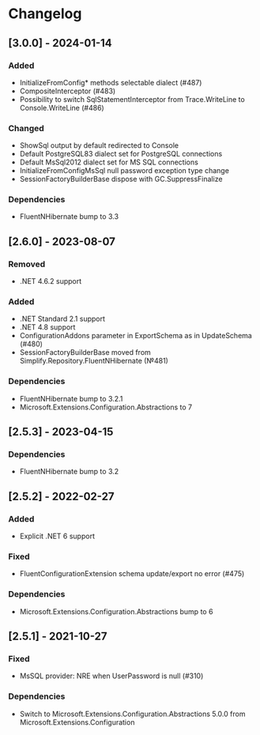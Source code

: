 # Changelog

## [3.0.0] - 2024-01-14

### Added

- InitializeFromConfig* methods selectable dialect (#487)
- CompositeInterceptor (#483)
- Possibility to switch SqlStatementInterceptor from Trace.WriteLine to Console.WriteLine (#486)

### Changed

- ShowSql output by default redirected to Console
- Default PostgreSQL83 dialect set for PostgreSQL connections
- Default MsSql2012 dialect set for MS SQL connections
- InitializeFromConfigMsSql null password exception type change
- SessionFactoryBuilderBase dispose with GC.SuppressFinalize

### Dependencies

- FluentNHibernate bump to 3.3

## [2.6.0] - 2023-08-07

### Removed

- .NET 4.6.2 support

### Added

- .NET Standard 2.1 support
- .NET 4.8 support
- ConfigurationAddons parameter in ExportSchema as in UpdateSchema (#480)
- SessionFactoryBuilderBase moved from Simplify.Repository.FluentNHibernate (№481)

### Dependencies

- FluentNHibernate bump to 3.2.1
- Microsoft.Extensions.Configuration.Abstractions to 7

## [2.5.3] - 2023-04-15

### Dependencies

- FluentNHibernate bump to 3.2

## [2.5.2] - 2022-02-27

### Added

- Explicit .NET 6 support

### Fixed

- FluentConfigurationExtension schema update/export no error (#475)

### Dependencies

- Microsoft.Extensions.Configuration.Abstractions bump to 6

## [2.5.1] - 2021-10-27

### Fixed

- MsSQL provider: NRE when UserPassword is null (#310)

### Dependencies

- Switch to Microsoft.Extensions.Configuration.Abstractions 5.0.0 from Microsoft.Extensions.Configuration

